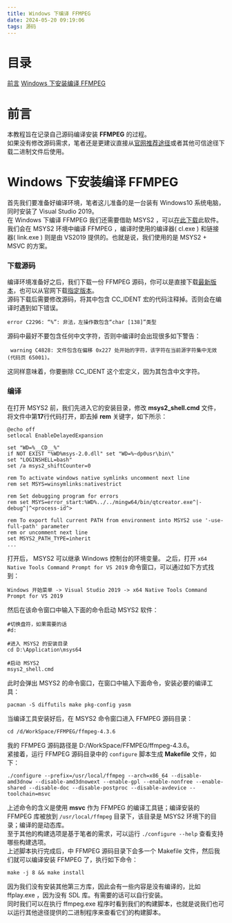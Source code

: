 ```yaml
---
title: Windows 下编译 FFMPEG
date: 2024-05-20 09:19:06
tags: 源码
---
```

# 目录
[前言](#1)
[Windows 下安装编译 FFMPEG](#2)

<h1 id="1">前言</h1>

本教程旨在记录自己源码编译安装 **FFMPEG** 的过程。<br>
如果没有修改源码需求，笔者还是更建议直接从[官网推荐途径](https://ffmpeg.org/download.html)或者其他可信途径下载二进制文件后使用。<br>

<h1 id="2">Windows 下安装编译 FFMPEG</h1>

首先我们要准备好编译环境，笔者这儿准备的是一台装有 Windows10 系统电脑，同时安装了 Visual Studio 2019。<br>
在 Windows 下编译 FFMPEG 我们还需要借助 MSYS2 ，可以[在此下载](https://www.msys2.org/)此软件。我们会在 MSYS2 环境中编译 FFMPEG ，编译时使用的编译器( cl.exe ) 和链接器( link.exe ) 则是由 VS2019 提供的。也就是说，我们使用的是 MSYS2 + MSVC 的方案。<br>
### 下载源码
编译环境准备好之后，我们下载一份 FFMPEG 源码，你可以是直接下载[最新版本](https://git.ffmpeg.org/ffmpeg.git)，也可以从官网下载[指定版本](https://ffmpeg.org/download.html)。<br>
源码下载后需要修改源码，将其中包含 CC_IDENT 宏的代码注释掉。否则会在编译时遇到如下错误。<br>

    error C2296: “%”: 非法，左操作数包含“char [138]”类型

源码中最好不要包含任何中文字符，否则中编译时会出现很多如下警告：<br>

     warning C4828: 文件包含在偏移 0x227 处开始的字符，该字符在当前源字符集中无效(代码页 65001)。

这同样意味着，你要删除 CC_IDENT 这个宏定义，因为其包含中文字符。<br>
### 编译
在打开 MSYS2 前，我们先进入它的安装目录，修改 **msys2_shell.cmd** 文件，将文件中第**17**行代码打开，即去掉 **rem** 关键字，如下所示：<br>

    @echo off
    setlocal EnableDelayedExpansion

    set "WD=%__CD__%"
    if NOT EXIST "%WD%msys-2.0.dll" set "WD=%~dp0usr\bin\"
    set "LOGINSHELL=bash"
    set /a msys2_shiftCounter=0

    rem To activate windows native symlinks uncomment next line
    rem set MSYS=winsymlinks:nativestrict

    rem Set debugging program for errors
    rem set MSYS=error_start:%WD%../../mingw64/bin/qtcreator.exe^|-debug^|^<process-id^>

    rem To export full current PATH from environment into MSYS2 use '-use-full-path' parameter
    rem or uncomment next line
    set MSYS2_PATH_TYPE=inherit
    ...

打开后， MSYS2 可以继承 Windows 控制台的环境变量。
之后，打开 `x64 Native Tools Command Prompt for VS 2019` 命令窗口，可以通过如下方式找到：<br>

    Windows 开始菜单 -> Visual Studio 2019 -> x64 Native Tools Command Prompt for VS 2019

然后在该命令窗口中输入下面的命令启动 MSYS2 软件：<br>

    #切换盘符，如果需要的话
    #d:

    #进入 MSYS2 的安装目录
    cd D:\Application\msys64

    #启动 MSYS2
    msys2_shell.cmd

此时会弹出 MSYS2 的命令窗口，在窗口中输入下面命令，安装必要的编译工具：<br>

    pacman -S diffutils make pkg-config yasm

当编译工具安装好后，在 MSYS2 命令窗口进入 FFMPEG 源码目录：<br>

    cd /d/WorkSpace/FFMPEG/ffmpeg-4.3.6

我的 FFMPEG 源码路径是 D:/WorkSpace/FFMPEG/ffmpeg-4.3.6。<br>
紧接着，运行 FFMPEG 源码目录中的 `configure` 脚本生成 **Makefile** 文件，如下：<br>

    ./configure --prefix=/usr/local/ffmpeg --arch=x86_64 --disable-amd3dnow --disable-amd3dnowext --enable-gpl --enable-nonfree --enable-shared --disable-doc --disable-postproc --disable-avdevice --toolchain=msvc

上述命令的含义是使用 **msvc** 作为 FFMPEG 的编译工具链；编译安装的 FFMPEG 库被放到 `/usr/local/ffmpeg` 目录下，该目录是 MSYS2 环境下的目录；编译的是动态库。<br>
至于其他的构建选项是基于笔者的需求，可以运行 `./configure --help` 查看支持哪些构建选项。<br>
上述脚本执行完成后，中 FFMPEG 源码目录下会多一个 Makefile 文件，然后我们就可以编译安装 FFMPEG 了，执行如下命令：<br>

    make -j 8 && make install

因为我们没有安装其他第三方库，因此会有一些内容是没有编译的，比如 ffplay.exe ，因为没有 SDL 库。有需要的话可以自行安装。<br>
同时我们可以在执行 ffmpeg.exe 程序时看到我们的构建脚本，也就是说我们也可以运行其他途径提供的二进制程序来查看它们的构建脚本。<br>
